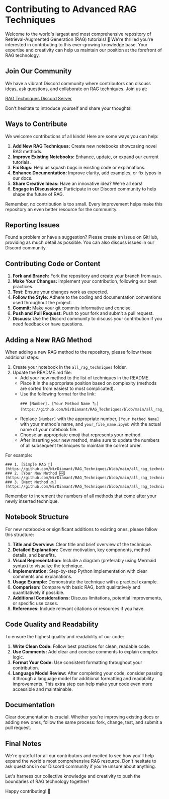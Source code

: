 # Contributing to Advanced RAG Techniques

Welcome to the world's largest and most comprehensive repository of Retrieval-Augmented Generation (RAG) tutorials! 🌟 We're thrilled you're interested in contributing to this ever-growing knowledge base. Your expertise and creativity can help us maintain our position at the forefront of RAG technology.

## Join Our Community

We have a vibrant Discord community where contributors can discuss ideas, ask questions, and collaborate on RAG techniques. Join us at:

[RAG Techniques Discord Server](https://discord.gg/8PSA7s5v)

Don't hesitate to introduce yourself and share your thoughts!

## Ways to Contribute

We welcome contributions of all kinds! Here are some ways you can help:

1. **Add New RAG Techniques:** Create new notebooks showcasing novel RAG methods.
2. **Improve Existing Notebooks:** Enhance, update, or expand our current tutorials.
3. **Fix Bugs:** Help us squash bugs in existing code or explanations.
4. **Enhance Documentation:** Improve clarity, add examples, or fix typos in our docs.
5. **Share Creative Ideas:** Have an innovative idea? We're all ears!
6. **Engage in Discussions:** Participate in our Discord community to help shape the future of RAG.

Remember, no contribution is too small. Every improvement helps make this repository an even better resource for the community.

## Reporting Issues

Found a problem or have a suggestion? Please create an issue on GitHub, providing as much detail as possible. You can also discuss issues in our Discord community.

## Contributing Code or Content

1. **Fork and Branch:** Fork the repository and create your branch from `main`.
2. **Make Your Changes:** Implement your contribution, following our best practices.
3. **Test:** Ensure your changes work as expected.
4. **Follow the Style:** Adhere to the coding and documentation conventions used throughout the project.
5. **Commit:** Make your git commits informative and concise.
6. **Push and Pull Request:** Push to your fork and submit a pull request.
7. **Discuss:** Use the Discord community to discuss your contribution if you need feedback or have questions.

## Adding a New RAG Method

When adding a new RAG method to the repository, please follow these additional steps:

1. Create your notebook in the `all_rag_techniques` folder.
2. Update the README.md file:
   - Add your new method to the list of techniques in the README.
   - Place it in the appropriate position based on complexity (methods are sorted from easiest to most complicated).
   - Use the following format for the link:
     ```
     ### [Number]. [Your Method Name 🏷️](https://github.com/NirDiamant/RAG_Techniques/blob/main/all_rag_techniques/your_file_name.ipynb)
     ```
   - Replace `[Number]` with the appropriate number, `[Your Method Name]` with your method's name, and `your_file_name.ipynb` with the actual name of your notebook file.
   - Choose an appropriate emoji that represents your method.
   - After inserting your new method, make sure to update the numbers of all subsequent techniques to maintain the correct order.

For example:
```
### 1. [Simple RAG 🌱](https://github.com/NirDiamant/RAG_Techniques/blob/main/all_rag_techniques/simple_rag.ipynb)
### 2. [Your New Method 🆕](https://github.com/NirDiamant/RAG_Techniques/blob/main/all_rag_techniques/your_new_method.ipynb)
### 3. [Next Method 🔜](https://github.com/NirDiamant/RAG_Techniques/blob/main/all_rag_techniques/next_method.ipynb)
```

Remember to increment the numbers of all methods that come after your newly inserted technique.

## Notebook Structure

For new notebooks or significant additions to existing ones, please follow this structure:

1. **Title and Overview:** Clear title and brief overview of the technique.
2. **Detailed Explanation:** Cover motivation, key components, method details, and benefits.
3. **Visual Representation:** Include a diagram (preferably using Mermaid syntax) to visualize the technique.
4. **Implementation:** Step-by-step Python implementation with clear comments and explanations.
5. **Usage Example:** Demonstrate the technique with a practical example.
6. **Comparison:** Compare with basic RAG, both qualitatively and quantitatively if possible.
7. **Additional Considerations:** Discuss limitations, potential improvements, or specific use cases.
8. **References:** Include relevant citations or resources if you have.

## Code Quality and Readability

To ensure the highest quality and readability of our code:

1. **Write Clean Code:** Follow best practices for clean, readable code.
2. **Use Comments:** Add clear and concise comments to explain complex logic.
3. **Format Your Code:** Use consistent formatting throughout your contribution.
4. **Language Model Review:** After completing your code, consider passing it through a language model for additional formatting and readability improvements. This extra step can help make your code even more accessible and maintainable.

## Documentation

Clear documentation is crucial. Whether you're improving existing docs or adding new ones, follow the same process: fork, change, test, and submit a pull request.

## Final Notes

We're grateful for all our contributors and excited to see how you'll help expand the world's most comprehensive RAG resource. Don't hesitate to ask questions in our Discord community if you're unsure about anything.

Let's harness our collective knowledge and creativity to push the boundaries of RAG technology together!

Happy contributing! 🚀